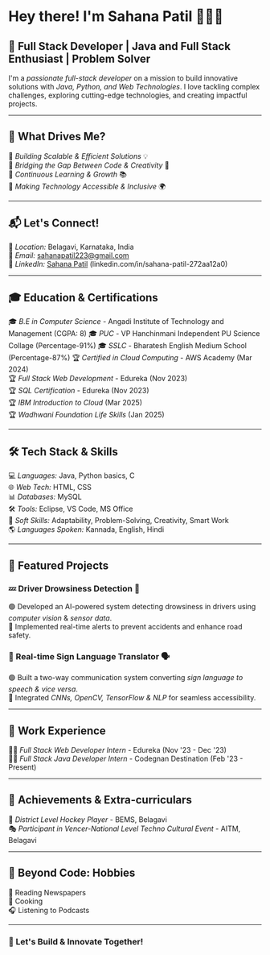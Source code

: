 # Hey there! I'm Sahana Patil 👩‍💻✨

## 🚀 Full Stack Developer | Java and Full Stack Enthusiast | Problem Solver

I'm a *passionate full-stack developer* on a mission to build innovative solutions with *Java, Python, and Web Technologies*. I love tackling complex challenges, exploring cutting-edge technologies, and creating impactful projects.

---

## 🌟 What Drives Me?
🔹 *Building Scalable & Efficient Solutions* 💡  
🔹 *Bridging the Gap Between Code & Creativity* 🎨  
🔹 *Continuous Learning & Growth* 📚  
🔹 *Making Technology Accessible & Inclusive* 🌍  

---

## 📬 Let's Connect!
📍 *Location:* Belagavi, Karnataka, India  
📧 *Email:* [sahanapatil223@gmail.com](mailto:sahanapatil223@gmail.com)  
🔗 *LinkedIn:* [Sahana Patil](#) (linkedin.com/in/sahana-patil-272aa12a0)  

---

## 🎓 Education & Certifications
🎓 *B.E in Computer Science* - Angadi Institute of Technology and Management (CGPA: 8)
🎓 *PUC* - VP Hanchinmani Independent PU Science Collage (Percentage-91%)
🎓 *SSLC* - Bharatesh English Medium School (Percentage-87%)
🏆 *Certified in Cloud Computing* - AWS Academy (Mar 2024)  
🏆 *Full Stack Web Development* - Edureka (Nov 2023)  
🏆 *SQL Certification* - Edureka (Nov 2023)  
🏆 *IBM Introduction to Cloud* (Mar 2025)  
🏆 *Wadhwani Foundation Life Skills* (Jan 2025)  

---

## 🛠 Tech Stack & Skills
💻 *Languages:* Java, Python basics, C  
🌐 *Web Tech:* HTML, CSS  
📊 *Databases:* MySQL  
🛠 *Tools:* Eclipse, VS Code, MS Office  
🧠 *Soft Skills:* Adaptability, Problem-Solving, Creativity, Smart Work  
🌎 *Languages Spoken:* Kannada, English, Hindi  

---

## 🚀 Featured Projects
### 💤 Driver Drowsiness Detection 🚗
🟢 Developed an AI-powered system detecting drowsiness in drivers using *computer vision* & *sensor data*.  
🔴 Implemented real-time alerts to prevent accidents and enhance road safety.  

### 🤟 Real-time Sign Language Translator 🗣
🟢 Built a two-way communication system converting *sign language to speech & vice versa*.  
🔴 Integrated *CNNs, OpenCV, TensorFlow & NLP* for seamless accessibility.  

---

## 💼 Work Experience
👩‍💻 *Full Stack Web Developer Intern* - Edureka (Nov '23 - Dec '23)  
👨‍💻 *Full Stack Java Developer Intern* - Codegnan Destination (Feb '23 - Present)  

---

## 🎯 Achievements & Extra-curriculars
🏑 *District Level Hockey Player* - BEMS, Belagavi  
🎭 *Participant in Vencer-National Level Techno Cultural Event* - AITM, Belagavi  

---

## 🎵 Beyond Code: Hobbies
📖 Reading Newspapers  
🍳 Cooking  
🎧 Listening to Podcasts  

---

### 🚀 Let's Build & Innovate Together!
